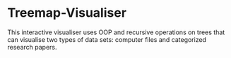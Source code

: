 # Treemap-Visualiser
This interactive visualiser uses OOP and recursive operations on trees that can visualise two types of data sets: computer files and categorized research papers.
